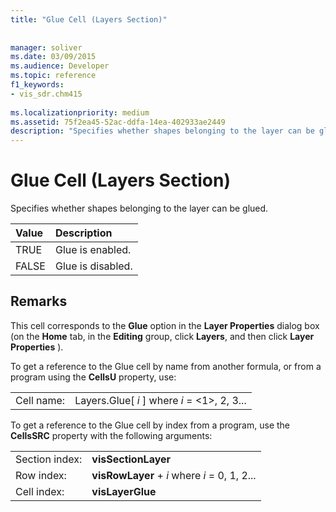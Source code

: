 ```yaml
---
title: "Glue Cell (Layers Section)"
 
 
manager: soliver
ms.date: 03/09/2015
ms.audience: Developer
ms.topic: reference
f1_keywords:
- vis_sdr.chm415
 
ms.localizationpriority: medium
ms.assetid: 75f2ea45-52ac-ddfa-14ea-402933ae2449
description: "Specifies whether shapes belonging to the layer can be glued."
---
```


# Glue Cell (Layers Section)

Specifies whether shapes belonging to the layer can be glued.
  
|**Value**|**Description**|
|:-----|:-----|
|TRUE  <br/> |Glue is enabled.  <br/> |
|FALSE  <br/> |Glue is disabled.  <br/> |
   
## Remarks

This cell corresponds to the **Glue** option in the **Layer Properties** dialog box (on the **Home** tab, in the **Editing** group, click **Layers**, and then click **Layer Properties** ). 
  
To get a reference to the Glue cell by name from another formula, or from a program using the **CellsU** property, use: 
  
|||
|:-----|:-----|
|Cell name:  <br/> |Layers.Glue[  *i*  ] where  *i*  = <1>, 2, 3...  <br/> |
   
To get a reference to the Glue cell by index from a program, use the **CellsSRC** property with the following arguments: 
  
|||
|:-----|:-----|
|Section index:  <br/> |**visSectionLayer** <br/> |
|Row index:  <br/> |**visRowLayer** +  *i*  where  *i*  = 0, 1, 2...  <br/> |
|Cell index:  <br/> |**visLayerGlue** <br/> |
   

